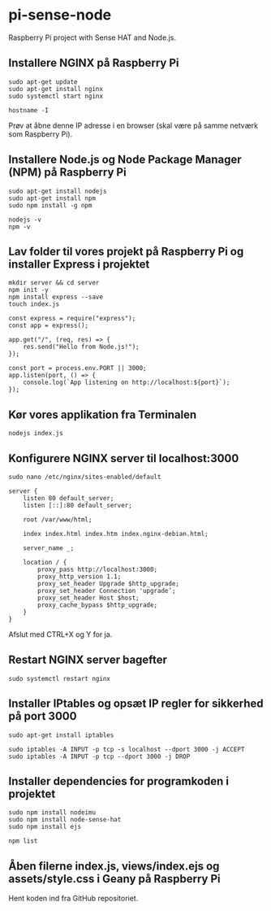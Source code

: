 # pi-sense-node
Raspberry Pi project with Sense HAT and Node.js.

## Installere NGINX på Raspberry Pi

```
sudo apt-get update 
sudo apt-get install nginx 
sudo systemctl start nginx

hostname -I
```

Prøv at åbne denne IP adresse i en browser (skal være på samme netværk som Raspberry Pi).

## Installere Node.js og Node Package Manager (NPM) på Raspberry Pi

```
sudo apt-get install nodejs 
sudo apt-get install npm 
sudo npm install -g npm

nodejs -v 
npm -v
```

## Lav folder til vores projekt på Raspberry Pi og installer Express i projektet

```
mkdir server && cd server
npm init -y
npm install express --save
touch index.js
```

```
const express = require("express"); 
const app = express(); 

app.get("/", (req, res) => { 
	res.send("Hello from Node.js!"); 
}); 

const port = process.env.PORT || 3000;
app.listen(port, () => { 
	console.log(`App listening on http://localhost:${port}`);
});
```

## Kør vores applikation fra Terminalen

```
nodejs index.js
```

## Konfigurere NGINX server til localhost:3000

```
sudo nano /etc/nginx/sites-enabled/default 
```

```
server { 
	listen 80 default_server; 
	listen [::]:80 default_server; 

	root /var/www/html; 

	index index.html index.htm index.nginx-debian.html; 

	server_name _; 

	location / { 
		proxy_pass http://localhost:3000; 
		proxy_http_version 1.1; 
		proxy_set_header Upgrade $http_upgrade; 
		proxy_set_header Connection 'upgrade’; 
		proxy_set_header Host $host; 
		proxy_cache_bypass $http_upgrade; 
	} 
}
```

Afslut med CTRL+X og Y for ja.

## Restart NGINX server bagefter

```
sudo systemctl restart nginx
```

## Installer IPtables og opsæt IP regler for sikkerhed på port 3000

```
sudo apt-get install iptables 

sudo iptables -A INPUT -p tcp -s localhost --dport 3000 -j ACCEPT 
sudo iptables -A INPUT -p tcp --dport 3000 -j DROP
```

## Installer dependencies for programkoden i projektet

```
sudo npm install nodeimu
sudo npm install node-sense-hat
sudo npm install ejs

npm list
```

## Åben filerne index.js, views/index.ejs og assets/style.css i Geany på Raspberry Pi

Hent koden ind fra GitHub repositoriet.

